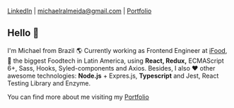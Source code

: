 

[LinkedIn](https://www.linkedin.com/in/michaelralmeida/) | [michaelralmeida@gmail.com](mailto:michaelralmeida@gmail.com) | [Portfolio](http://michael.eti.br/) 

## Hello 👋

I'm Michael from Brazil :earth_americas: Currently working as Frontend Engineer at [iFood](https://www.ifood.com.br/), :pizza: the biggest Foodtech in Latin America, using **React, Redux,** ECMAScript 6+, Sass, Hooks, Syled-components and Axios. Besides, I also ❤️  other awesome technologies: **Node.js** + Expres.js, **Typescript** and Jest, React Testing Library and Enzyme.

You can find more about me visiting my [Portfolio](http://michael.eti.br/) 
